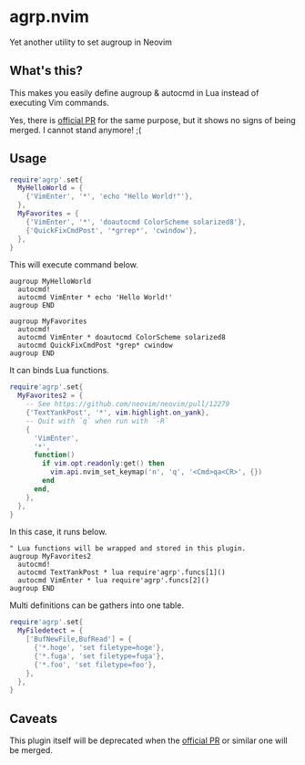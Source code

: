 # agrp.nvim

Yet another utility to set augroup in Neovim

## What's this?

This makes you easily define augroup & autocmd in Lua instead of executing Vim commands.

Yes, there is [official PR][] for the same purpose, but it shows no signs of being merged. I cannot stand anymore! ;(

[official PR]: https://github.com/neovim/neovim/pull/12378

## Usage

```lua
require'agrp'.set{
  MyHelloWorld = {
    {'VimEnter', '*', 'echo "Hello World!"'},
  },
  MyFavorites = {
    {'VimEnter', '*', 'doautocmd ColorScheme solarized8'},
    {'QuickFixCmdPost', '*grrep*', 'cwindow'},
  },
}
```

This will execute command below.

```vim
augroup MyHelloWorld
  autocmd!
  autocmd VimEnter * echo 'Hello World!'
augroup END

augroup MyFavorites
  autocmd!
  autocmd VimEnter * doautocmd ColorScheme solarized8
  autocmd QuickFixCmdPost *grep* cwindow
augroup END
```

It can binds Lua functions.

```lua
require'agrp'.set{
  MyFavorites2 = {
    -- See https://github.com/neovim/neovim/pull/12279
    {'TextYankPost', '*', vim.highlight.on_yank},
    -- Quit with `q` when run with `-R`
    {
      'VimEnter',
      '*',
      function()
        if vim.opt.readonly:get() then
          vim.api.nvim_set_keymap('n', 'q', '<Cmd>qa<CR>', {})
        end
      end,
    },
  },
}
```

In this case, it runs below.

```vim
" Lua functions will be wrapped and stored in this plugin.
augroup MyFavorites2
  autocmd!
  autocmd TextYankPost * lua require'agrp'.funcs[1]()
  autocmd VimEnter * lua require'agrp'.funcs[2]()
augroup END
```

Multi definitions can be gathers into one table.

```lua
require'agrp'.set{
  MyFiledetect = {
    ['BufNewFile,BufRead'] = {
      {'*.hoge', 'set filetype=hoge'},
      {'*.fuga', 'set filetype=fuga'},
      {'*.foo', 'set filetype=foo'},
    },
  },
}
```

## Caveats

This plugin itself will be deprecated when the [official PR][] or similar one will be merged.
